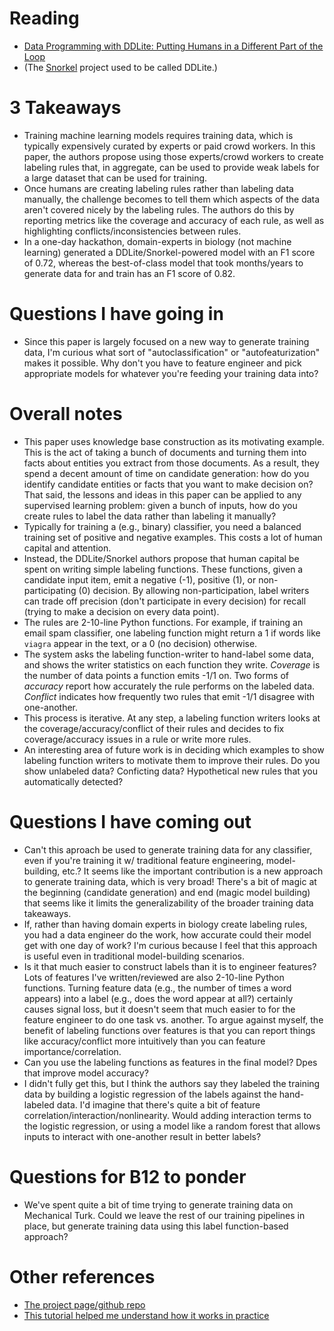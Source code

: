 # Reading
* [Data Programming with DDLite: Putting Humans in a Different Part of the Loop](http://cs.stanford.edu/people/chrismre/papers/DDL_HILDA_2016.pdf)
* (The [Snorkel](https://hazyresearch.github.io/snorkel/) project used to be called DDLite.)


# 3 Takeaways
* Training machine learning models requires training data, which is typically expensively curated by experts or paid crowd workers. In this paper, the authors propose using those experts/crowd workers to create labeling rules that, in aggregate, can be used to provide weak labels for a large dataset that can be used for training.
* Once humans are creating labeling rules rather than labeling data manually, the challenge becomes to tell them which aspects of the data aren't covered nicely by the labeling rules. The authors do this by reporting metrics like the coverage and accuracy of each rule, as well as highlighting conflicts/inconsistencies between rules.
* In a one-day hackathon, domain-experts in biology (not machine learning) generated a DDLite/Snorkel-powered model with an F1 score of 0.72, whereas the best-of-class model that took months/years to generate data for and train has an F1 score of 0.82.

# Questions I have going in
* Since this paper is largely focused on a new way to generate training data, I'm curious what sort of "autoclassification" or "autofeaturization" makes it possible. Why don't you have to feature engineer and pick appropriate models for whatever you're feeding your training data into?


# Overall notes
* This paper uses knowledge base construction as its motivating example. This is the act of taking a bunch of documents and turning them into facts about entities you extract from those documents. As a result, they spend a decent amount of time on candidate generation: how do you identify candidate entities or facts that you want to make decision on? That said, the lessons and ideas in this paper can be applied to any supervised learning problem: given a bunch of inputs, how do you create rules to label the data rather than labeling it manually?
* Typically for training a (e.g., binary) classifier, you need a balanced training set of positive and negative examples. This costs a lot of human capital and attention.
* Instead, the DDLite/Snorkel authors propose that human capital be spent on writing simple labeling functions. These functions, given a candidate input item, emit a negative (-1), positive (1), or non-participating (0) decision. By allowing non-participation, label writers can trade off precision (don't participate in every decision) for recall (trying to make a decision on every data point).
* The rules are 2-10-line Python functions. For example, if training an email spam classifier, one labeling function might return a 1 if words like `viagra` appear in the text, or a 0 (no decision) otherwise.
* The system asks the labeling function-writer to hand-label some data, and shows the writer statistics on each function they write. *Coverage* is the number of data points a function emits -1/1 on. Two forms of *accuracy* report how accurately the rule performs on the labeled data. *Conflict* indicates how frequently two rules that emit -1/1 disagree with one-another.
* This process is iterative. At any step, a labeling function writers looks at the coverage/accuracy/conflict of their rules and decides to fix coverage/accuracy issues in a rule or write more rules.
* An interesting area of future work is in deciding which examples to show labeling function writers to motivate them to improve their rules. Do you show unlabeled data? Conficting data? Hypothetical new rules that you automatically detected?


# Questions I have coming out
* Can't this aproach be used to generate training data for any classifier, even if you're training it w/ traditional feature engineering, model-building, etc.? It seems like the important contribution is a new approach to generate training data, which is very broad! There's a bit of magic at the beginning (candidate generation) and end (magic model building) that seems like it limits the generalizability of the broader training data takeaways.
* If, rather than having domain experts in biology create labeling rules, you had a data engineer do the work, how accurate could their model get with one day of work? I'm curious because I feel that this approach is useful even in traditional model-building scenarios.
* Is it that much easier to construct labels than it is to engineer features? Lots of features I've written/reviewed are also 2-10-line Python functions. Turning feature data (e.g., the number of times a word appears) into a label (e.g., does the word appear at all?) certainly causes signal loss, but it doesn't seem that much easier to for the feature engineer to do one task vs. another. To argue against myself, the benefit of labeling functions over features is that you can report things like accuracy/conflict more intuitively than you can feature importance/correlation.
* Can you use the labeling functions as features in the final model? Dpes that improve model accuracy?
* I didn't fully get this, but I think the authors say they labeled the training data by building a logistic regression of the labels against the hand-labeled data. I'd imagine that there's quite a bit of feature correlation/interaction/nonlinearity. Would adding interaction terms to the logistic regression, or using a model like a random forest that allows inputs to interact with one-another result in better labels?


# Questions for B12 to ponder
* We've spent quite a bit of time trying to generate training data on Mechanical Turk. Could we leave the rest of our training pipelines in place, but generate training data using this label function-based approach?

# Other references
* [The project page/github repo](https://hazyresearch.github.io/snorkel/)
* [This tutorial helped me understand how it works in practice](https://github.com/HazyResearch/snorkel/tree/master/tutorials/intro)
